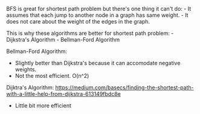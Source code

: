 BFS is great for shortest path problem but there's one thing it can't do:
    - It assumes that each jump to another node in a graph has same weight.
    - It does not care about the weight of the edges in the graph.

This is why these algorithms are better for shortest path problem:
    - Dijkstra's Algorithm
    - Bellman-Ford Algorithm

Bellman-Ford Algorithm: 
- Slightly better than Dijkstra's because it can accomodate negative weights.
- Not the most efficient. O(n^2)

Dijktra's Algorithm: 
https://medium.com/basecs/finding-the-shortest-path-with-a-little-help-from-dijkstra-613149fbdc8e
- Little bit more efficient